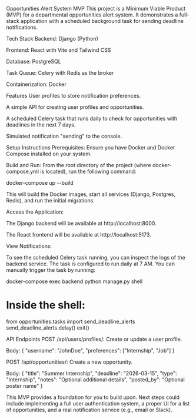 Opportunities Alert System MVP
This project is a Minimum Viable Product (MVP) for a departmental opportunities alert system. It demonstrates a full-stack application with a scheduled background task for sending deadline notifications.

Tech Stack
Backend: Django (Python)

Frontend: React with Vite and Tailwind CSS

Database: PostgreSQL

Task Queue: Celery with Redis as the broker

Containerization: Docker

Features
User profiles to store notification preferences.

A simple API for creating user profiles and opportunities.

A scheduled Celery task that runs daily to check for opportunities with deadlines in the next 7 days.

Simulated notification "sending" to the console.

Setup Instructions
Prerequisites: Ensure you have Docker and Docker Compose installed on your system.

Build and Run: From the root directory of the project (where docker-compose.yml is located), run the following command:

docker-compose up --build

This will build the Docker images, start all services (Django, Postgres, Redis), and run the initial migrations.

Access the Application:

The Django backend will be available at http://localhost:8000.

The React frontend will be available at http://localhost:5173.

View Notifications:

To see the scheduled Celery task running, you can inspect the logs of the backend service. The task is configured to run daily at 7 AM. You can manually trigger the task by running:

docker-compose exec backend python manage.py shell
# Inside the shell:
from opportunities.tasks import send_deadline_alerts
send_deadline_alerts.delay()
exit()

API Endpoints
POST /api/users/profiles/: Create or update a user profile.

Body: { "username": "JohnDoe", "preferences": ["Internship", "Job"] }

POST /api/opportunities/: Create a new opportunity.

Body: { "title": "Summer Internship", "deadline": "2026-03-15", "type": "Internship", "notes": "Optional additional details", "posted_by": "Optional poster name" }

This MVP provides a foundation for you to build upon. Next steps could include implementing a full user authentication system, a proper UI for a list of opportunities, and a real notification service (e.g., email or Slack).